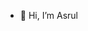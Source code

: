 - 👋 Hi, I’m Asrul

<!---
asrulazwanpg/asrulazwanpg is a ✨ special ✨ repository because its `README.md` (this file) appears on your GitHub profile.
You can click the Preview link to take a look at your changes.
--->
